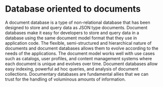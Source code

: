 # Database oriented to documents
A document database is a type of non-relational database that has been designed to store and query data as JSON type documents. 
Document databases make it easy for developers to store and query data in a database using the same document model format that 
they use in application code. The flexible, semi-structured and hierarchical nature of documents and document databases allows 
them to evolve according to the needs of the applications. The document model works well with use cases such as catalogs, user profiles, 
and content management systems where each document is unique and evolves over time. Document databases allow easy indexing, powerful 
ad hoc queries, and analysis of document collections. Documentary databases are fundamental allies that we can trust for the handling 
of voluminous amounts of information.
